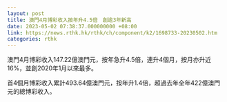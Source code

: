 ```yaml
---
layout: post
title: 澳門4月博彩收入按年升4.5倍　創逾3年新高
date: 2023-05-02 07:38:37.000000000 +08:00
link: https://news.rthk.hk/rthk/ch/component/k2/1698733-20230502.htm
categories: rthk
---
```


澳門4月博彩收入147.22億澳門元，按年急升4.5倍，連升4個月，按月亦升近16%，並創2020年1月以來最多。

首4個月博彩收入累計493.64億澳門元，按年升1.4倍，超過去年全年422億澳門元的總博彩收入。
